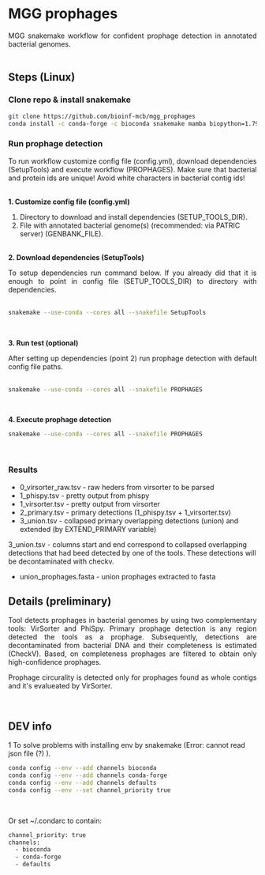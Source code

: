 # __MGG prophages__

<div align="justify">
MGG snakemake workflow for confident prophage detection in annotated bacterial genomes.
</div> <br>

## __Steps__ (Linux)

### Clone repo & install snakemake

```sh
git clone https://github.com/bioinf-mcb/mgg_prophages
conda install -c conda-forge -c bioconda snakemake mamba biopython=1.79 pathlib=1.0.1 pandas datetime
```

### Run prophage detection

<div align="justify">
To run workflow customize config file (config.yml), download dependencies (SetupTools) and execute workflow (PROPHAGES). Make sure that bacterial and protein ids are unique! Avoid white characters in bacterial contig ids!
</div> <br>


**1. Customize config file (config.yml)**

1. Directory to download and install dependencies (SETUP_TOOLS_DIR).
2. File with annotated bacterial genome(s) (recommended: via PATRIC server) (GENBANK_FILE). <br><br>

**2. Download dependencies (SetupTools)**

<div align="justify">
To setup dependencies run command below. If you already did that it is enough to point in config file (SETUP_TOOLS_DIR) to directory with dependencies.
</div> <br>

```sh
snakemake --use-conda --cores all --snakefile SetupTools
```
<br>

**3. Run test (optional)**

<div align="justify">
After setting up dependencies (point 2) run prophage detection with default config file paths.
</div> <br>

```sh
snakemake --use-conda --cores all --snakefile PROPHAGES
```
<br>

**4. Execute prophage detection**

```sh
snakemake --use-conda --cores all --snakefile PROPHAGES
```
<br>


### Results

* 0_virsorter_raw.tsv - raw heders from virsorter to be parsed
* 1_phispy.tsv - pretty output from phispy
* 1_virsorter.tsv - pretty output from virsorter
* 2_primary.tsv - primary detections (1_phispy.tsv + 1_virsorter.tsv)
* 3_union.tsv - collapsed primary overlapping detections (union) and extended (by EXTEND_PRIMARY variable)

3_union.tsv - columns start and end correspond to collapsed overlapping detections that had beed detected by one of the tools. These detections will be decontaminated with checkv.

* union_prophages.fasta - union prophages extracted to fasta


## __Details__ (preliminary)

<div align="justify">
Tool detects prophages in bacterial genomes by using two complementary tools: VirSorter and PhiSpy. Primary prophage detection is any region detected the tools as a prophage. Subsequently, detections are decontaminated from bacterial DNA and their completeness is estimated (CheckV). Based, on completeness prophages are filtered to obtain only high-confidence prophages.

Prophage circurality is detected only for prophages found as whole contigs and it's evalueated by VirSorter.
</div> <br>





## __DEV info__


1 To solve problems with installing env by snakemake (Error: cannot read json file (?) ).

```sh
conda config --env --add channels bioconda
conda config --env --add channels conda-forge
conda config --env --add channels defaults
conda config --env --set channel_priority true
```
<br>

Or set ~/.condarc to contain: <br>

```sh
channel_priority: true
channels:
  - bioconda
  - conda-forge
  - defaults
```
